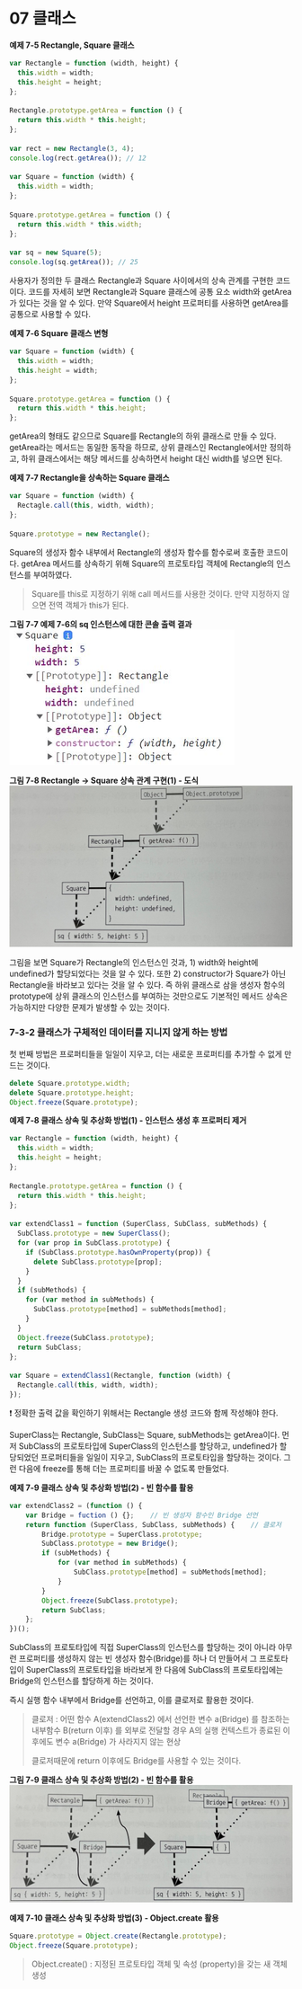 # 07 클래스

**예제 7-5 Rectangle, Square 클래스**

```javascript
var Rectangle = function (width, height) {
  this.width = width;
  this.height = height;
};

Rectangle.prototype.getArea = function () {
  return this.width * this.height;
};

var rect = new Rectangle(3, 4);
console.log(rect.getArea()); // 12

var Square = function (width) {
  this.width = width;
};

Square.prototype.getArea = function () {
  return this.width * this.width;
};

var sq = new Square(5);
console.log(sq.getArea()); // 25
```

사용자가 정의한 두 클래스 Rectangle과 Square 사이에서의 상속 관계를 구현한 코드이다. 코드를 자세히 보면 Rectangle과 Square 클래스에 공통 요소 width와 getArea가 있다는 것을 알 수 있다. 만약 Square에서 height 프로퍼티를 사용하면 getArea를 공통으로 사용할 수 있다.

**예제 7-6 Square 클래스 변형**

```javascript
var Square = function (width) {
  this.width = width;
  this.height = width;
};

Square.prototype.getArea = function () {
  return this.width * this.height;
};
```

getArea의 형태도 같으므로 Square를 Rectangle의 하위 클래스로 만들 수 있다. getArea라는 메서드는 동일한 동작을 하므로, 상위 클래스인 Rectangle에서만 정의하고, 하위 클래스에서는 해당 메서드를 상속하면서 height 대신 width를 넣으면 된다.

**예제 7-7 Rectangle을 상속하는 Square 클래스**

```javascript
var Square = function (width) {
  Rectagle.call(this, width, width);
};

Square.prototype = new Rectangle();
```

Square의 생성자 함수 내부에서 Rectangle의 생성자 함수를 함수로써 호출한 코드이다. getArea 메서드를 상속하기 위해 Square의 프로토타입 객체에 Rectangle의 인스턴스를 부여하였다.

> Square를 this로 지정하기 위해 call 메서드를 사용한 것이다. 만약 지정하지 않으면 전역 객체가 this가 된다.

**그림 7-7 예제 7-6의 sq 인스턴스에 대한 콘솔 출력 결과**
<img src="/img/class/7-7.JPG" alt="7-7.JPG" />

**그림 7-8 Rectangle -> Square 상속 관계 구현(1) - 도식**
<img src="/img/class/7-8.jpg" alt="7-8.jpg" />

그림을 보면 Square가 Rectangle의 인스턴스인 것과, 1) width와 height에 undefined가 할당되었다는 것을 알 수 있다. 또한 2) constructor가 Square가 아닌 Rectangle을 바라보고 있다는 것을 알 수 있다. 즉 하위 클래스로 삼을 생성자 함수의 prototype에 상위 클래스의 인스턴스를 부여하는 것만으로도 기본적인 메서드 상속은 가능하지만 다양한 문제가 발생할 수 있는 것이다.

### 7-3-2 클래스가 구체적인 데이터를 지니지 않게 하는 방법

첫 번째 방법은 프로퍼티들을 일일이 지우고, 더는 새로운 프로퍼티를 추가할 수 없게 만드는 것이다.

```javascript
delete Square.prototype.width;
delete Square.prototype.height;
Object.freeze(Square.prototype);
```

**예제 7-8 클래스 상속 및 추상화 방법(1) - 인스턴스 생성 후 프로퍼티 제거**

```javascript
var Rectangle = function (width, height) {
  this.width = width;
  this.height = height;
};

Rectangle.prototype.getArea = function () {
  return this.width * this.height;
};

var extendClass1 = function (SuperClass, SubClass, subMethods) {
  SubClass.prototype = new SuperClass();
  for (var prop in SubClass.prototype) {
    if (SubClass.prototype.hasOwnProperty(prop)) {
      delete SubClass.prototype[prop];
    }
  }
  if (subMethods) {
    for (var method in subMethods) {
      SubClass.prototype[method] = subMethods[method];
    }
  }
  Object.freeze(SubClass.prototype);
  return SubClass;
};

var Square = extendClass1(Rectangle, function (width) {
  Rectangle.call(this, width, width);
});
```

❗ 정확한 출력 값을 확인하기 위해서는 Rectangle 생성 코드와 함께 작성해야 한다.

SuperClass는 Rectangle, SubClass는 Square, subMethods는 getArea이다. 먼저 SubClass의 프로토타입에 SuperClass의 인스턴스를 할당하고, undefined가 할당되었던 프로퍼티들을 일일이 지우고, SubClass의 프로토타입을 할당하는 것이다. 그런 다음에 freeze를 통해 더는 프로퍼티를 바꿀 수 없도록 만들었다.

**예제 7-9 클래스 상속 및 추상화 방법(2) - 빈 함수를 활용**

```javascript
var extendClass2 = (function () {
	var Bridge = fuction () {};    // 빈 생성자 함수인 Bridge 선언
    return function (SuperClass, SubClass, subMethods) {	// 클로저
    	Bridge.prototype = SuperClass.prototype;
        SubClass.prototype = new Bridge();
        if (subMethods) {
        	for (var method in subMethods) {
            	SubClass.prototype[method] = subMethods[method];
            }
        }
        Object.freeze(SubClass.prototype);
        return SubClass;
    };
})();
```

SubClass의 프로토타입에 직접 SuperClass의 인스턴스를 할당하는 것이 아니라 아무런 프로퍼티를 생성하지 않는 빈 생성자 함수(Bridge)를 하나 더 만들어서 그 프로토타입이 SuperClass의 프로토타입을 바라보게 한 다음에 SubClass의 프로토타입에는 Bridge의 인스턴스를 할당하게 하는 것이다.

즉시 실행 함수 내부에서 Bridge를 선언하고, 이를 클로저로 활용한 것이다.

> 클로저 : 어떤 함수 A(extendClass2) 에서 선언한 변수 a(Bridge) 를 참조하는 내부함수 B(return 이후) 를 외부로 전달할 경우 A의 실행 컨텍스트가 종료된 이후에도 변수 a(Bridge) 가 사라지지 않는 현상
>
> 클로저때문에 return 이후에도 Bridge를 사용할 수 있는 것이다.

**그림 7-9 클래스 상속 및 추상화 방법(2) - 빈 함수를 활용**
<img src="/img/class/7-9.jpg" alt="7-9.jpg" />

**예제 7-10 클래스 상속 및 추상화 방법(3) - Object.create 활용**

```javascript
Square.prototype = Object.create(Rectangle.prototype);
Object.freeze(Square.prototype);
```

> Object.create() : 지정된 프로토타입 객체 및 속성 (property)을 갖는 새 객체 생성
